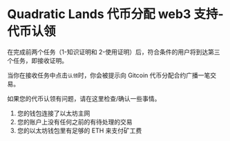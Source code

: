 # Quadratic Lands 代币分配 web3 支持- 代币认领

在完成前两个任务（1-知识证明和 2-使用证明）后，符合条件的用户将到达第三个任务，即接收证明。

当你在接收任务中点击`认领`时，你会被提示向 Gitcoin 代币分配合约广播一笔交易。

如果您的代币认领有问题，请在这里检查/确认一些事情。

1. 您的钱包连接了以太坊主网
2. 您的账户上没有任何之前的有待处理的交易
3. 您的以太坊钱包里有足够的 ETH 来支付矿工费
